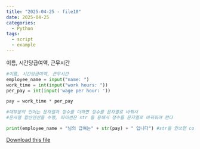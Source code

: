 ```yaml
---
title: "2025-04-25 - file10"
date: 2025-04-25
categories:
  - Python
tags:
  - script
  - example
---
```


이름, 시간당급여액, 근무시간

```python
#이름, 시간당급여액, 근무시간 
employee_name = input("name: ")
work_time = int(input("work hours: "))
per_pay = int(input('wage per hour: '))

pay = work_time * per_pay

#대부분의 언어는 문자열과 정수를 더하면 정수를 문자열로 바꿔서 
#문사열 합산연산을 수행, 파이썬은 str 을 용해서 정수를 문자열로 바꿔줘야 한다 

print(employee_name + "님의 급여는" + str(pay) + " 입니다") #str을 안쓰면 concatenate error가 뜬다 


```

[Download this file](/assets/files/주급1.py)
